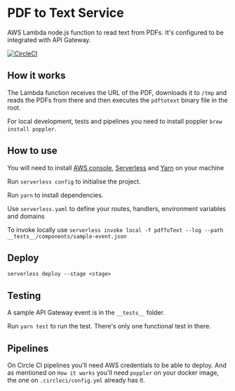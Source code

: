 # PDF to Text Service

AWS Lambda node.js function to read text from PDFs. It's configured to be integrated with API Gateway.

[![CircleCI](https://circleci.com/gh/thiagomarini/pdftotext.svg?style=svg)](https://circleci.com/gh/thiagomarini/pdftotext)

## How it works

The Lambda function receives the URL of the PDF, downloads it to `/tmp` and reads the PDFs from there and then executes the `pdftotext` binary file in the root.

For local development, tests and pipelines you need to install poppler `brew install poppler`.

## How to use

You will need to install [AWS console]( https://docs.aws.amazon.com/cli/latest/userguide/cli-install-macos.html), [Serverless](https://serverless.com/framework/docs/providers/aws/guide/installation/) and [Yarn](https://yarnpkg.com/en/docs/install#mac-stable) on your machine

Run `serverless config` to initialise the project.

Run `yarn` to install dependencies.

Use `serverless.yaml` to define your routes, handlers, environment variables and domains

To invoke locally use `serverless invoke local -f pdfToText --log --path __tests__/components/sample-event.json`

## Deploy

`serverless deploy --stage <stage>`

## Testing

A sample API Gateway event is in the `__tests__` folder.

Run `yarn test` to run the test. There's only one functional test in there.

## Pipelines

On Circle CI pipelines you'll need AWS credentials to be able to deploy.
And as mentioned on `How it works` you'll need `poppler` on your docker image, the one on `.circleci/config.yml` already has it.
